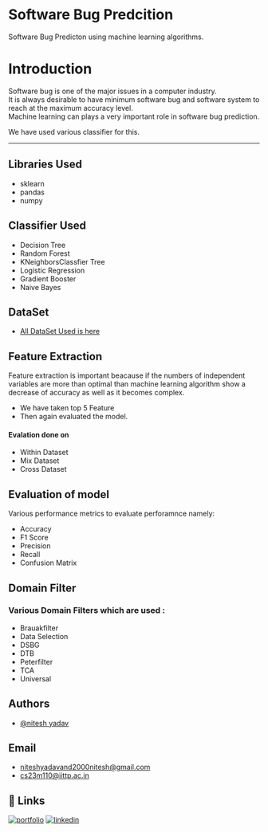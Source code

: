 
# Software Bug Predcition

Software Bug Predicton using machine learning algorithms.

# Introduction
Software bug is one of the major issues in a computer industry. \
It is always desirable to have minimum software bug and software system to reach at the maximum accuracy level.  \
Machine learning can plays a very important role in software bug prediction.

We have used various classifier for this.
__ __ 

## Libraries Used

- sklearn
- pandas
- numpy

## Classifier Used
- Decision Tree
- Random Forest
- KNeighborsClassfier Tree
- Logistic Regression
- Gradient Booster
- Naive Bayes


## DataSet

 - [All DataSet Used is here](https://drive.google.com/drive/folders/1IFdXSOE3kVxMRsbNIqu3Z5FBsQ8gKRHy?usp=drive_link)
 


## Feature Extraction
Feature extraction is important beacause if the numbers of independent variables are more than optimal than machine learning algorithm show a decrease of accuracy as well as it becomes complex.
 - We have taken top 5 Feature
 - Then again evaluated the model.
#### Evalation done on
 - Within Dataset
 - Mix Dataset
 - Cross Dataset
## Evaluation of model

Various performance metrics to evaluate perforamnce namely:
 - Accuracy
 - F1 Score
 - Precision
 - Recall
 - Confusion Matrix




## Domain Filter

### Various Domain Filters which are used :
 - Brauakfilter
 - Data Selection
 - DSBG
 - DTB
 - Peterfilter
 - TCA
 - Universal
## Authors

- [@nitesh yadav](https://www.linkedin.com/in/nitesh-yadav-b8847616b/)
## Email
- niteshyadavand2000nitesh@gmail.com
- cs23m110@iittp.ac.in

## 🔗 Links
[![portfolio](https://img.shields.io/badge/my_portfolio-000?style=for-the-badge&logo=ko-fi&logoColor=white)](https://github.com/NiteshShivam)
[![linkedin](https://img.shields.io/badge/linkedin-0A66C2?style=for-the-badge&logo=linkedin&logoColor=white)](https://www.linkedin.com/in/nitesh-yadav-b8847616b/)

